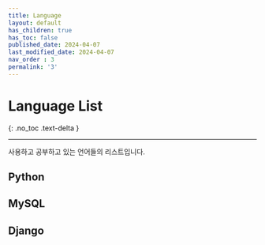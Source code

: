 ```yaml
---
title: Language
layout: default
has_children: true
has_toc: false
published_date: 2024-04-07
last_modified_date: 2024-04-07
nav_order : 3
permalink: '3'
---
```


# Language List
{: .no_toc .text-delta }

---

사용하고 공부하고 있는 언어들의 리스트입니다.

## Python
## MySQL
## Django